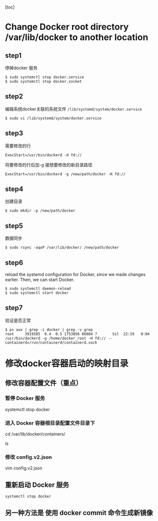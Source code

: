 [toc]

# Change Docker root directory /var/lib/docker to another location

## step1

停掉docker 服务

```shell
$ sudo systemctl stop docker.service
$ sudo systemctl stop docker.socket
```

## step2

编辑系统docker关联的系统文件 `/lib/systemd/system/docker.service` 

```shell
$ sudo vi /lib/systemd/system/docker.service
```

## step3

需要修改的行

```shell
ExecStart=/usr/bin/dockerd -H fd://
```

将要修改的行后加-g 接想要修改的新目录路径

```shell
ExecStart=/usr/bin/dockerd -g /new/path/docker -H fd://
```

## step4

创建目录

```shell
$ sudo mkdir -p /new/path/docker
```

## step5

数据同步

```shell
$ sudo rsync -aqxP /var/lib/docker/ /new/path/docker
```

## step6

reload the systemd configuration for Docker, since we made changes earlier. Then, we can start Docker.

```shell
$ sudo systemctl daemon-reload
$ sudo systemctl start docker
```

## step7

验证是否正常

```shell
$ ps aux | grep -i docker | grep -v grep
root     3919385  0.4  0.5 1753856 86084 ?       Ssl  22:19   0:04 /usr/bin/dockerd -g /home/docker_root -H fd:// --containerd=/run/containerd/containerd.sock
```

[Change Docker root directory]:https://linuxconfig.org/how-to-move-docker-s-default-var-lib-docker-to-another-directory-on-ubuntu-debian-linux



# 修改docker容器启动的映射目录

## 修改容器配置文件（重点）

### 暂停 Docker 服务

systemctl stop docker 

### 进入 Docker 容器根目录配置文件目录下

cd /var/lib/docker/containers/

ls

### 修改 config.v2.json

vim config.v2.json

## 重新启动 Docker 服务

`systemctl stop docker`



## 另一种方法是 使用 docker commit 命令生成新镜像
